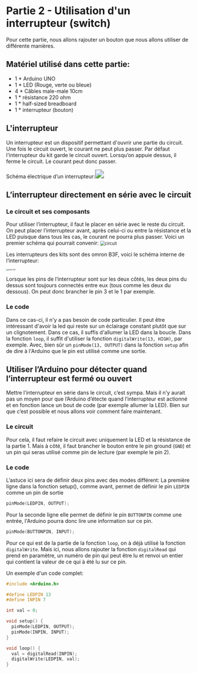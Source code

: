 # Partie 2 - Utilisation d'un interrupteur (switch)

Pour cette partie, nous allons rajouter un bouton que nous allons utiliser de différente manières.

## Matériel utilisé dans cette partie:

* 1 * Arduino UNO
* 1 * LED (Rouge, verte ou bleue)
* 4 * Câbles male-male 10cm
* 1 * résistance 220 ohm
* 1 * half-sized breadboard
* 1 * interrupteur (bouton)

## L'interrupteur
Un interrupteur est un dispositif permettant d'ouvrir une partie du circuit. Une fois le circuit ouvert, le courant ne peut plus passer. Par défaut l'interrupteur du kit garde le circuit ouvert. Lorsqu’on appuie dessus, il ferme le circuit. Le courant peut donc passer.

Schéma électrique d’un interrupteur:<img src="img\switch diagram.png" style="zoom:150%;" />

## L’interrupteur directement en série avec le circuit
### Le circuit et ses composants

Pour utiliser l’interrupteur, il faut le placer en série avec le reste du circuit. On peut placer l’interrupteur avant, après celui-ci ou entre la résistance et la LED puisque dans tous les cas, le courant ne pourra plus passer. Voici un premier schéma qui pourrait convenir:  <img src="img\circuit.png" alt="circuit" style="zoom:80%;" />

Les interrupteurs des kits sont des omron B3F, voici le schéma interne de l’interrupteur:

 <img src="img\omron b3f.png" alt="omron b3f" style="zoom:30%;" />

Lorsque les pins de l’interrupteur sont sur les deux côtés, les deux pins du dessus sont toujours connectés entre eux (tous comme les deux du dessous). On peut donc brancher le pin 3 et le 1 par exemple.
### Le code
Dans ce cas-ci, il n'y a pas besoin de code particulier. Il peut être intéressant d'avoir la led qui reste sur un éclairage constant plutôt que sur un clignotement. Dans ce cas, il suffis d'allumer la LED dans la boucle. Dans la fonction `loop`, il suffit d'utiliser la fonction `digitalWrite(13, HIGH)`, par exemple. Avec, bien sûr un `pinMode(13, OUTPUT)` dans la fonction `setup` afin de dire à l'Arduino que le pin est utilisé comme une sortie.

## Utiliser l’Arduino pour détecter quand l’interrupteur est fermé ou ouvert

Mettre l’interrupteur en série dans le circuit, c’est sympa. Mais il n’y aurait pas un moyen pour que l’Arduino d’étecte quand l’interrupteur est actionné et en fonction lance un bout de code (par exemple allumer la LED). Bien sur que c’est possible et nous allons voir comment faire maintenant.

### Le circuit

Pour cela, il faut refaire le circuit avec uniquement la LED et la résistance de la partie 1. Mais à côté, il faut brancher le bouton entre le pin ground (`GND`) et un pin qui seras utilisé comme pin de lecture (par exemple le pin 2).

### Le code

L’astuce ici sera de définir deux pins avec des modes différent:
La première ligne dans la fonction setup(), comme avant, permet de définir le pin `LEDPIN` comme un pin de sortie
```C
pinMode(LEDPIN, OUTPUT);
```
Pour la seconde ligne elle permet de définir le pin `BUTTONPIN` comme une entrée, l'Arduino pourra donc lire une information sur ce pin.
```C
pinMode(BUTTONPIN, INPUT);
```

Pour ce qui est de la partie de la fonction `loop`, on à déjà utilisé la fonction `digitalWrite`. Mais ici, nous allons rajouter la fonction `digitalRead` qui prend en paramètre, un numéro de pin qui peut être lu et renvoi un entier qui contient la valeur de ce qui à été lu sur ce pin.

Un exemple d'un code complet:
```c
#include <Arduino.h>

#define LEDPIN 13
#define INPIN 7

int val = 0;

void setup() {
  pinMode(LEDPIN, OUTPUT);
  pinMode(INPIN, INPUT);
}

void loop() {
  val = digitalRead(INPIN);
  digitalWrite(LEDPIN, val);
}
```